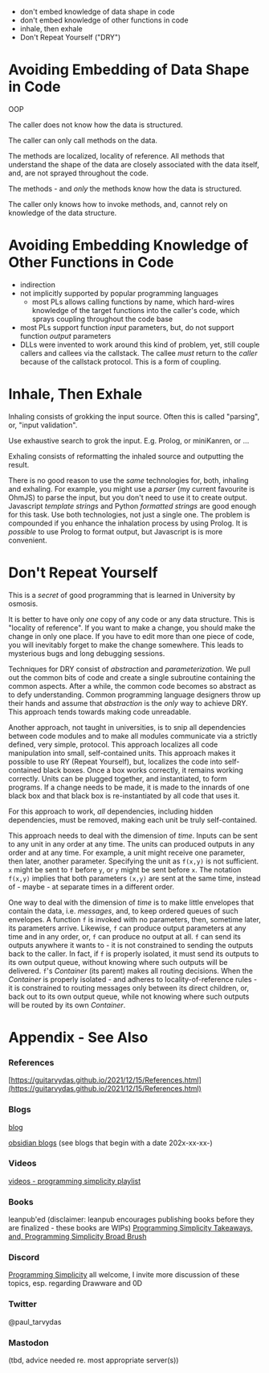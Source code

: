 - don't embed knowledge of data shape in code
- don't embed knowledge of other functions in code
- inhale, then exhale
- Don't Repeat Yourself ("DRY")

# Avoiding Embedding of Data Shape in Code
OOP

The caller does not know how the data is structured.

The caller can only call methods on the data.

The methods are localized, locality of reference.  All methods that understand the shape of the data are closely associated with the data itself, and, are not sprayed throughout the code.

The methods - and *only* the methods know how the data is structured.

The caller only knows how to invoke methods, and, cannot rely on knowledge of the data structure.

# Avoiding Embedding Knowledge of Other Functions in Code
- indirection
- not implicitly supported by popular programming languages
	- most PLs allows calling functions by name, which hard-wires knowledge of the target functions into the caller's code, which sprays coupling throughout the code base
- most PLs support function *input* parameters, but, do not support function *output* parameters
- DLLs were invented to work around this kind of problem, yet, still couple callers and callees via the callstack.  The callee *must* return to the *caller* because of the callstack protocol.  This is a form of coupling.

# Inhale, Then Exhale
Inhaling consists of grokking the input source.  Often this is called "parsing", or, "input validation".

Use exhaustive search to grok the input. E.g. Prolog, or miniKanren, or ...

Exhaling consists of reformatting the inhaled source and outputting the result.

There is no good reason to use the *same* technologies for, both, inhaling and exhaling.  For example, you might use a *parser* (my current favourite is OhmJS) to parse the input, but you don't need to use it to create output.  Javascript *template strings* and Python *formatted strings* are good enough for this task.  Use both technologies, not just a single one.  The problem is compounded if you enhance the inhalation process by using Prolog.  It is *possible* to use Prolog to format output, but Javascript is is more convenient.

# Don't Repeat Yourself
This is a *secret* of good programming that is learned in University by osmosis.

It is better to have only *one* copy of any code or any data structure.  This is "locality of reference".  If you want to make a change, you should make the change in only one place. If you have to edit more than one piece of code, you will inevitably forget to make the change somewhere. This leads to mysterious bugs and long debugging sessions.

Techniques for DRY consist of *abstraction* and *parameterization*.  We pull out the common bits of code and create a single subroutine containing the common aspects.  After a while, the common code becomes so abstract as to defy understanding. Common programming language designers throw up their hands and assume that *abstraction* is the *only* way to achieve DRY.  This approach tends towards making code unreadable.

Another approach, not taught in universities, is to snip all dependencies between code modules and to make all modules communicate via a strictly defined, very simple, protocol.  This approach localizes all code manipulation into small, self-contained units. This approach makes it possible to use RY (Repeat Yourself), but, localizes the code into self-contained black boxes. Once a box works correctly, it remains working correctly. Units can be plugged together, and instantiated, to form programs. If a change needs to be made, it is made to the innards of one black box and that black box is re-instantiated by all code that uses it.

For this approach to work, *all* dependencies, including hidden dependencies, must be removed, making each unit be truly self-contained.

This approach needs to deal with the dimension of *time*. Inputs can be sent to any unit in any order at any time. The units can produced outputs in any order and at any time.  For example, a unit might receive one parameter, then later, another parameter.  Specifying the unit as `f(x,y)` is not sufficient.  `x` might be sent to `f` before `y`, or `y` might be sent before `x`.  The notation `f(x,y)` implies that both parameters `(x,y)` are sent at the same time, instead of - maybe - at separate times in a different order.

One way to deal with the dimension of *time* is to make little envelopes that contain the data, i.e. *messages*, and, to keep ordered queues of such envelopes.  A function `f` is invoked with no parameters, then, sometime later, its parameters arrive.  Likewise, `f` can produce output parameters at any time and in any order, or, `f` can produce no output at all.  `f` can send its outputs anywhere it wants to - it is not constrained to sending the outputs back to the caller. In fact, if `f` is properly isolated, it must send its outputs to its own output queue, without knowing where such outputs will be delivered. `f`'s *Container* (its parent) makes all routing decisions. When the *Container* is properly isolated - and adheres to locality-of-reference rules - it is constrained to routing messages only between its direct children, or, back out to its own output queue, while not knowing where such outputs will be routed by its own *Container*.


# Appendix - See Also

### References

[https://guitarvydas.github.io/2021/12/15/References.html](https://guitarvydas.github.io/2021/12/15/References.html)

### Blogs
[blog](https://guitarvydas.github.io/)

[obsidian blogs](https://publish.obsidian.md/programmingsimplicity) (see blogs that begin with a date 202x-xx-xx-)
### Videos
[videos - programming simplicity playlist](https://www.youtube.com/@programmingsimplicity2980)
### Books
leanpub'ed (disclaimer: leanpub encourages publishing books before they are finalized - these books are WIPs)
[Programming Simplicity Takeaways, and, Programming Simplicity Broad Brush](https://leanpub.com/u/paul-tarvydas)
### Discord
[Programming Simplicity](https://discord.gg/Jjx62ypR) all welcome, I invite more discussion of these topics, esp. regarding Drawware and 0D
### Twitter
@paul_tarvydas
### Mastodon
(tbd, advice needed re. most appropriate server(s))

<script src="https://utteranc.es/client.js" 
        repo="guitarvydas/guitarvydas.github.io" 
        issue-term="pathname" 
        theme="github-light" 
        crossorigin="anonymous" 
        async> 
</script> 
